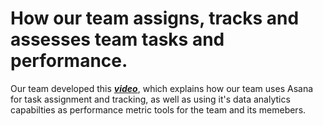 # How our team assigns, tracks and assesses team tasks and performance.
Our team developed this ***[video](https://yorku.zoom.us/rec/share/M4yzsooUC3WaLIfsTSnivAiTkn7D7kS0WRZR8zNXuXJUUjNP7YVGmlUmbBzSpojo.gDP-nOaUvIJdocPm)***, which explains how our team uses Asana for task assignment and tracking, as well as using it's data analytics capabilties as performance metric tools for the team and its memebers.
